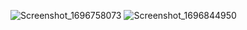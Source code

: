 ![Screenshot_1696758073](https://github.com/aniketjha9179/News-App_Android/assets/84675061/656a4ef9-687d-4b5b-81bb-084715032353)
![Screenshot_1696844950](https://github.com/aniketjha9179/News-App_Android/assets/84675061/e5103a0b-b812-4dc4-824e-a923cc7220ce)
